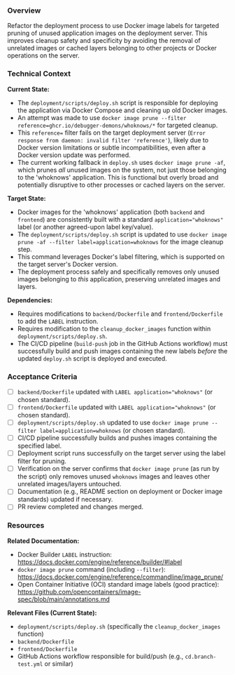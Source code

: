 ### Overview

Refactor the deployment process to use Docker image labels for targeted pruning of unused application images on the deployment server. This improves cleanup safety and specificity by avoiding the removal of unrelated images or cached layers belonging to other projects or Docker operations on the server.

### Technical Context

**Current State:**

- The `deployment/scripts/deploy.sh` script is responsible for deploying the application via Docker Compose and cleaning up old Docker images.
- An attempt was made to use `docker image prune --filter reference=ghcr.io/debugger-demons/whoknows/*` for targeted cleanup.
- This `reference=` filter fails on the target deployment server (`Error response from daemon: invalid filter 'reference'`), likely due to Docker version limitations or subtle incompatibilities, even after a Docker version update was performed.
- The current working fallback in `deploy.sh` uses `docker image prune -af`, which prunes _all_ unused images on the system, not just those belonging to the 'whoknows' application. This is functional but overly broad and potentially disruptive to other processes or cached layers on the server.

**Target State:**

- Docker images for the 'whoknows' application (both `backend` and `frontend`) are consistently built with a standard `application="whoknows"` label (or another agreed-upon label key/value).
- The `deployment/scripts/deploy.sh` script is updated to use `docker image prune -af --filter label=application=whoknows` for the image cleanup step.
- This command leverages Docker's label filtering, which is supported on the target server's Docker version.
- The deployment process safely and specifically removes only unused images belonging to _this_ application, preserving unrelated images and layers.

**Dependencies:**

- Requires modifications to `backend/Dockerfile` and `frontend/Dockerfile` to add the `LABEL` instruction.
- Requires modification to the `cleanup_docker_images` function within `deployment/scripts/deploy.sh`.
- The CI/CD pipeline (`build-push` job in the GitHub Actions workflow) must successfully build and push images containing the new labels _before_ the updated `deploy.sh` script is deployed and executed.

### Acceptance Criteria

- [ ] `backend/Dockerfile` updated with `LABEL application="whoknows"` (or chosen standard).
- [ ] `frontend/Dockerfile` updated with `LABEL application="whoknows"` (or chosen standard).
- [ ] `deployment/scripts/deploy.sh` updated to use `docker image prune --filter label=application=whoknows` (or chosen standard).
- [ ] CI/CD pipeline successfully builds and pushes images containing the specified label.
- [ ] Deployment script runs successfully on the target server using the label filter for pruning.
- [ ] Verification on the server confirms that `docker image prune` (as run by the script) only removes unused `whoknows` images and leaves other unrelated images/layers untouched.
- [ ] Documentation (e.g., README section on deployment or Docker image standards) updated if necessary.
- [ ] PR review completed and changes merged.

### Resources

**Related Documentation:**

- Docker Builder `LABEL` instruction: https://docs.docker.com/engine/reference/builder/#label
- `docker image prune` command (including `--filter`): https://docs.docker.com/engine/reference/commandline/image_prune/
- Open Container Initiative (OCI) standard image labels (good practice): https://github.com/opencontainers/image-spec/blob/main/annotations.md

**Relevant Files (Current State):**

- `deployment/scripts/deploy.sh` (specifically the `cleanup_docker_images` function)
- `backend/Dockerfile`
- `frontend/Dockerfile`
- GitHub Actions workflow responsible for build/push (e.g., `cd.branch-test.yml` or similar)

